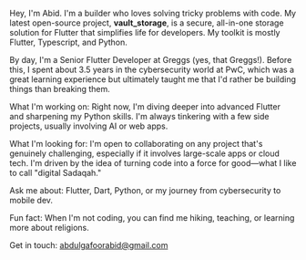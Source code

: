 Hey, I'm Abid. I'm a builder who loves solving tricky problems with code. My latest open-source project, **vault_storage**, is a secure, all-in-one storage solution for Flutter that simplifies life for developers. My toolkit is mostly Flutter, Typescript, and Python.

By day, I'm a Senior Flutter Developer at Greggs (yes, that Greggs!). Before this, I spent about 3.5 years in the cybersecurity world at PwC, which was a great learning experience but ultimately taught me that I'd rather be building things than breaking them.

What I'm working on:
Right now, I'm diving deeper into advanced Flutter and sharpening my Python skills. I'm always tinkering with a few side projects, usually involving AI or web apps.

What I'm looking for:
I'm open to collaborating on any project that's genuinely challenging, especially if it involves large-scale apps or cloud tech. I'm driven by the idea of turning code into a force for good—what I like to call "digital Sadaqah."

Ask me about: Flutter, Dart, Python, or my journey from cybersecurity to mobile dev.

Fun fact: When I'm not coding, you can find me hiking, teaching, or learning more about religions.

Get in touch: abdulgafoorabid@gmail.com
